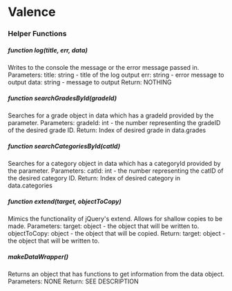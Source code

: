 # Valence

### Helper Functions

##### function log(title, err, data)
  Writes to the console the message or the error message passed in.
Parameters:
  title: string - title of the log output
  err:   string - error message to output
  data:  string - message to output
Return:
  NOTHING
  
##### function searchGradesById(gradeId)
  Searches for a grade object in data which has a gradeId provided by the parameter.
Parameters:
  gradeId: int - the number representing the gradeID of the desired grade ID.
Return:
  Index of desired grade in data.grades 
  
##### function searchCategoriesById(catId)
  Searches for a category object in data which has a categoryId provided by the parameter.
Parameters:
  catId: int - the number representing the catID of the desired category ID.
Return:
  Index of desired category in data.categories 

##### function extend(target, objectToCopy)
  Mimics the functionality of jQuery's extend. Allows for shallow copies to be made.
Parameters:
  target:       object - the object that will be written to.
  objectToCopy: object - the object that will be copied.
Return:
  target: object - the object that will be written to.

##### makeDataWrapper()
   Returns an object that has functions to get information from the data object.
Parameters:
   NONE
Return:
   SEE DESCRIPTION
